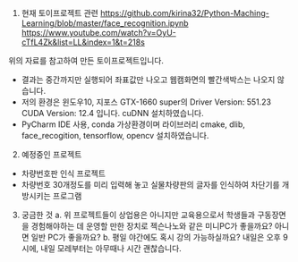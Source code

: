 
1) 현재 토이프로젝트 관련
https://github.com/kirina32/Python-Maching-Learning/blob/master/face_recognition.ipynb
https://www.youtube.com/watch?v=OyU-cTfL4Zk&list=LL&index=1&t=218s

위의 자료를 참고하여 만든 토이프로젝트입니다.

- 결과는 중간까지만 실행되어 좌표값만 나오고 웹캠화면의 빨간색박스는 나오지 않습니다.
- 저의 환경은 윈도우10, 지포스 GTX-1660 super의 Driver Version: 551.23  CUDA Version: 12.4 입니다. cuDNN 설치하였습니다.
- PyCharm IDE 사용, conda 가상환경이며 라이브러리 cmake, dlib, face_recogition, tensorflow, opencv 설치하였습니다.


2) 예정중인 프로젝트
- 차량번호판 인식 프로젝트
- 차량번호 30개정도를 미리 입력해 놓고 실물차량판의 글자를 인식하여 차단기를 개방시키는 프로그램


3) 궁금한 것
 a. 위 프로젝트들이 상업용은 아니지만 교육용으로서 학생들과 구동장면을 경험해야하는 데 운영할 만한 장치로 젝슨나노와 같은 미니PC가 좋을까요? 아니면 일반 PC가 좋을까요?
 b. 평일 야간에도 혹시 강의 가능하실까요? 내일은 오후 9시에, 내일 모레부터는 아무때나 시간 괜찮습니다.


